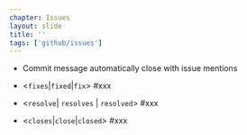 ```yaml
---
chapter: Issues
layout: slide
title: ''
tags: ['github/issues']
---
```


* Commit message automatically close with issue mentions

* <`fixes`|`fixed`|`fix`> #xxx
* <`resolve`| `resolves` | `resolved`> #xxx
* <`closes`|`close`|`closed`> #xxx
